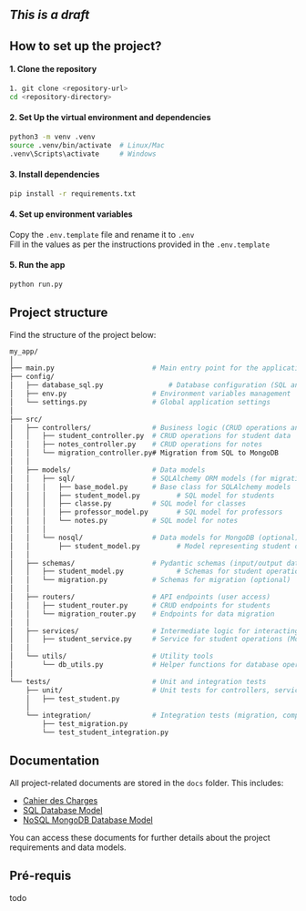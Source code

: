 ## *This is a draft*

## How to set up the project? 

#### 1. Clone the repository
```bash
1. git clone <repository-url>
cd <repository-directory>
```

#### 2. Set Up the virtual environment and dependencies

```bash
python3 -m venv .venv
source .venv/bin/activate  # Linux/Mac
.venv\Scripts\activate     # Windows
```

#### 3. Install dependencies

```bash
pip install -r requirements.txt
```

#### 4. Set up environment variables

Copy the `.env.template` file and rename it to `.env`  
Fill in the values as per the instructions provided in the `.env.template`
#### 5. Run the app

```bash
python run.py
```

## Project structure

Find the structure of the project below:

```bash
my_app/
│
├── main.py                        # Main entry point for the application
├── config/
│   ├── database_sql.py                # Database configuration (SQL and NoSQL)
│   ├── env.py                     # Environment variables management
│   └── settings.py                # Global application settings
│
├── src/
│   ├── controllers/               # Business logic (CRUD operations and migration)
│   │   ├── student_controller.py  # CRUD operations for student data
│   │   ├── notes_controller.py    # CRUD operations for notes
│   │   └── migration_controller.py# Migration from SQL to MongoDB
│   │
│   ├── models/                    # Data models
│   │   ├── sql/                   # SQLAlchemy ORM models (for migration)
│   │   │   ├── base_model.py      # Base class for SQLAlchemy models
│   │   │   ├── student_model.py         # SQL model for students
│   │   │   ├── classe.py          # SQL model for classes
│   │   │   ├── professor_model.py       # SQL model for professors
│   │   │   └── notes.py           # SQL model for notes
│   │   │
│   │   └── nosql/                 # Data models for MongoDB (optional)
│   │       ├── student_model.py         # Model representing student document structure
│   │
│   ├── schemas/                   # Pydantic schemas (input/output data validation)
│   │   ├── student_model.py             # Schemas for student operations
│   │   └── migration.py           # Schemas for migration (optional)
│   │
│   ├── routers/                   # API endpoints (user access)
│   │   ├── student_router.py      # CRUD endpoints for students
│   │   └── migration_router.py    # Endpoints for data migration
│   │
│   ├── services/                  # Intermediate logic for interacting with NoSQL database (optional)
│   │   ├── student_service.py     # Service for student operations (MongoDB)
│   │
│   └── utils/                     # Utility tools
│       └── db_utils.py            # Helper functions for database operations
│
└── tests/                         # Unit and integration tests
    ├── unit/                      # Unit tests for controllers, services, and routers
    │   ├── test_student.py
    │
    └── integration/               # Integration tests (migration, complete data flow)
        ├── test_migration.py
        └── test_student_integration.py

```


## Documentation

All project-related documents are stored in the `docs` folder. This includes:

- [Cahier des Charges](docs/cahier_de_charges.pdf)
- [SQL Database Model](docs/data_model_sql.pdf)
- [NoSQL MongoDB Database Model](docs/migration_sql_to_nosql.md)

You can access these documents for further details about the project requirements and data models.

## Pré-requis

todo